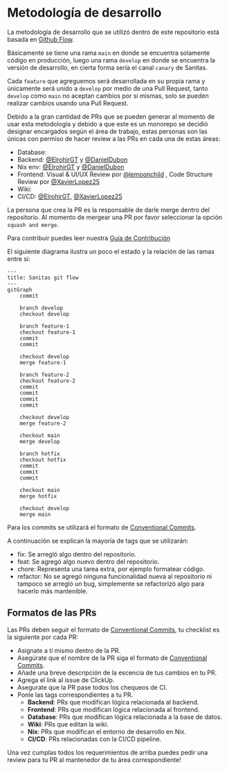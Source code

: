 # Metodología de desarrollo

La metodología de desarrollo que se utilizó dentro de este repositorio está
basada en [Github Flow](https://docs.github.com/en/get-started/using-github/github-flow).

Básicamente se tiene una rama `main` en donde se encuentra solamente código en
producción, luego una rama `develop` en donde se encuentra la versión de
desarrollo, en cierta forma sería el canal `canary` de Sanitas.

Cada `feature` que agreguemos será desarrollada en su propia rama y únicamente
será unido a `develop` por medio de una Pull Request,
tanto `develop` como `main` no aceptan cambios por si mismas,
solo se pueden realizar cambios usando una Pull Request.

Debido a la gran cantidad de PRs que se pueden generar al momento de usar esta
metodología y debido a que este es un monorepo se decidió designar encargados
según el área de trabajo, estas personas son las únicas con permiso de hacer
review a las PRs en cada una de estas áreas:

- Database:
- Backend: [@ElrohirGT](https://github.com/ElrohirGT)
  y [@DanielDubon](https://github.com/DanielDubon)
- Nix env: [@ElrohirGT](https://github.com/ElrohirGT) y [@DanielDubon](https://github.com/DanielDubon)
- Frontend: Visual & UI/UX Review por [@lemoonchild](https://github.com/lemoonchild)
  , Code Structure Review por [@XavierLopez25](https://github.com/XavierLopez25)
- Wiki:
- CI/CD: [@ElrohirGT](https://github.com/ElrohirGT), [@XavierLopez25](https://github.com/XavierLopez25)

La persona que crea la PR es la responsable de darle merge dentro del repositorio.
Al momento de mergear una PR por favor seleccionar la opción `squash and merge`.

Para contribuir puedes leer nuestra [Guía de Contribución](Guia_de_contribuci%C3%B3n.md)

El siguiente diagrama ilustra un poco el estado
y la relación de las ramas entre sí:

```mermaid
---
title: Sanitas git flow
---
gitGraph
    commit

    branch develop
    checkout develop

    branch feature-1
    checkout feature-1
    commit
    commit

    checkout develop
    merge feature-1

    branch feature-2
    checkout feature-2
    commit
    commit
    commit
    commit

    checkout develop
    merge feature-2

    checkout main
    merge develop

    branch hotfix
    checkout hotfix
    commit
    commit
    commit

    checkout main
    merge hotfix

    checkout develop
    merge main
```

Para los commits se utilizará el formato de [Conventional Commits](https://www.conventionalcommits.org/en/v1.0.0/).

A continuación se explican la mayoría de tags que se utilizarán:

- fix: Se arregló algo dentro del repositorio.
- feat: Se agregó algo nuevo dentro del repositorio.
- chore: Representa una tarea extra, por ejemplo formatear código.
- refactor: No se agregó ninguna funcionalidad nueva al repositorio ni tampoco
  se arregló un bug, simplemente se refactorizó algo para hacerlo más mantenible.

## Formatos de las PRs

Las PRs deben seguir el formato de [Conventional Commits](https://www.conventionalcommits.org/en/v1.0.0/),
tu checklist es la siguiente por cada PR:

- Asignate a tí mismo dentro de la PR.
- Asegúrate que el nombre de la PR siga el formato de [Conventional Commits](https://www.conventionalcommits.org/en/v1.0.0/).
- Añade una breve descripción de la escencia de tus cambios en tu PR.
- Agrega el link al issue de ClickUp.
- Asegurate que la PR pase todos los chequeos de CI.
- Ponle las tags correspondientes a tu PR.
  - **Backend**: PRs que modifican lógica relacionada al backend.
  - **Frontend**: PRs que modifican lógica relacionada al frontend.
  - **Database**: PRs que modifican lógica relacionada a la base de datos.
  - **Wiki**: PRs que editan la wiki.
  - **Nix**: PRs que modifican el entorno de desarrollo en Nix.
  - **CI/CD**: PRs relacionadas con la CI/CD pipeline.

Una vez cumplas todos los requerimientos de arriba puedes pedir una review
para tu PR al mantenedor de tu área correspondiente!
